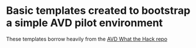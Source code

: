 # Basic templates created to bootstrap a simple AVD pilot environment

These templates borrow heavily from the [AVD What the Hack repo](https://github.com/microsoft/WhatTheHack/tree/master/037-AzureVirtualDesktop)

